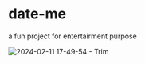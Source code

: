 # date-me
 a fun project for entertairment purpose



 
![2024-02-11 17-49-54 - Trim](https://github.com/hindav/date_me_fun_website/assets/94749113/e74cc2bc-b422-4692-9128-a5b1d64b6760)
